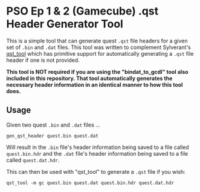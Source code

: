 # PSO Ep 1 & 2 (Gamecube) .qst Header Generator Tool

This is a simple tool that can generate quest `.qst` file headers for a given set of `.bin` and `.dat` files. This tool
was written to complement Sylverant's [qst_tool](https://github.com/Sylverant/pso_tools/tree/master/qst_tool) which
has primitive support for automatically generating a `.qst` file header if one is not provided.

**This tool is NOT required if you are using the "bindat_to_gcdl" tool also included in this repository. That tool
automatically generates the necessary header information in an identical manner to how this tool does.**

## Usage

Given two quest `.bin` and `.dat` files ...

```
gen_qst_header quest.bin quest.dat
```

Will result in the `.bin` file's header information being saved to a file called `quest.bin.hdr` and the `.dat` file's
header information being saved to a file called `quest.dat.hdr`.

This can then be used with "qst_tool" to generate a `.qst` file if you wish:

```
qst_tool -m gc quest.bin quest.dat quest.bin.hdr quest.dat.hdr
```
